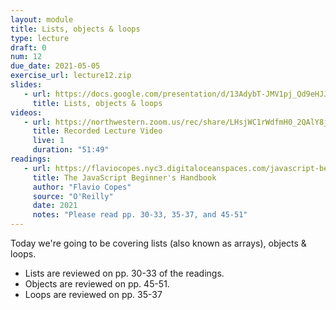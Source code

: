 ```yaml
---
layout: module
title: Lists, objects & loops
type: lecture
draft: 0
num: 12
due_date: 2021-05-05
exercise_url: lecture12.zip
slides:
   - url: https://docs.google.com/presentation/d/13AdybT-JMV1pj_Qd9eHJJxssmXLeGWC9lZSLTSee9UY/edit?usp=sharing
     title: Lists, objects & loops
videos:
   - url: https://northwestern.zoom.us/rec/share/LHsjWC1rWdfmH0_2QAlY8jFSmLNVfHSBA9AmYSmv1C9zpbxkcm3RpJE8Wdo7EJjC._U7m9y1uPYIjwDlT
     title: Recorded Lecture Video
     live: 1
     duration: "51:49"
readings:
   - url: https://flaviocopes.nyc3.digitaloceanspaces.com/javascript-beginner-handbook/javascript-beginner-handbook.pdf
     title: The JavaScript Beginner's Handbook
     author: "Flavio Copes"
     source: "O'Reilly"
     date: 2021
     notes: "Please read pp. 30-33, 35-37, and 45-51"
---
```


Today we're going to be covering lists (also known as arrays), objects & loops. 
* Lists are reviewed on pp. 30-33 of the readings.
* Objects are reviewed on pp. 45-51.
* Loops are reviewed on pp. 35-37